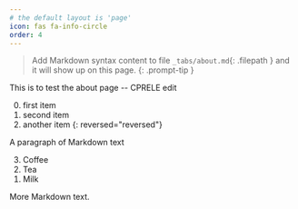 ```yaml
---
# the default layout is 'page'
icon: fas fa-info-circle
order: 4
---
```


> Add Markdown syntax content to file `_tabs/about.md`{: .filepath } and it will show up on this page.
{: .prompt-tip }

This is to test the about page -- CPRELE edit

0. first item
0. second item
0. another item
{: reversed="reversed"}

A paragraph of Markdown text

<ol reversed>
  <li>Coffee</li>
  <li>Tea</li>
  <li>Milk</li>
</ol>

More Markdown text.

